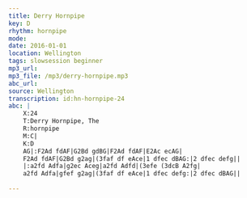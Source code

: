 ```yaml
---
title: Derry Hornpipe
key: D
rhythm: hornpipe
mode: 
date: 2016-01-01
location: Wellington
tags: slowsession beginner
mp3_url: 
mp3_file: /mp3/derry-hornpipe.mp3
abc_url: 
source: Wellington
transcription: id:hn-hornpipe-24
abc: |
    X:24
    T:Derry Hornpipe, The
    R:hornpipe
    M:C|
    K:D
    AG|:F2Ad fdAF|G2Bd gdBG|F2Ad fdAF|E2Ac ecAG|
    F2Ad fdAF|G2Bd g2ag|(3faf df eAce|1 dfec dBAG:|2 dfec defg||
    |:a2fd Adfa|g2ec Aceg|a2fd Adfd|(3efe (3dcB A2fg|
    a2fd Adfa|gfef g2ag|(3faf df eAce|1 dfec defg:|2 dfec dBAG||
    
---
```


